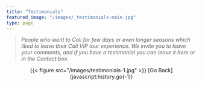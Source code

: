 ```yaml
---
title: "Testimonials"
featured_image: "/images/_testimonials-main.jpg"
type: page
---
```


> _People who went to Cali for few days or even longer seasons which liked to leave their Cali VIP tour experience._
_We invite you to leave your comments, and if you have a testimonial you can leave it here or in the Contact box._


<div style="text-align: center;">
  {{< figure src="/images/testimonials-1.jpg" >}}
  [Go Back](javascript:history.go(-1))
</div>
